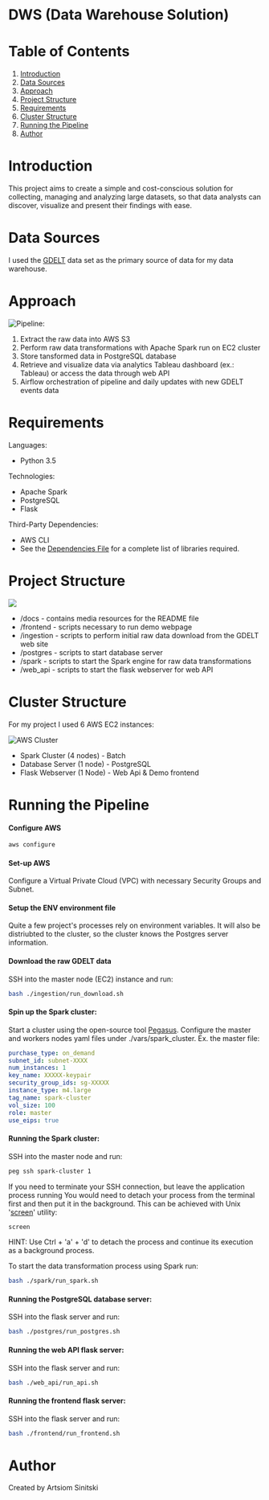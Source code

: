 # DWS (Data Warehouse Solution)


# Table of Contents
1. [Introduction](README.md#introduction)
2. [Data Sources](README.md#data-sources)
3. [Approach](README.md#approach)
4. [Project Structure](README.md#project-structure)
5. [Requirements](README.md#requirements)
6. [Cluster Structure](README.md#cluster-structure)
7. [Running the Pipeline](README.md#running-the-pipeline)
8. [Author](README.md#author)

# Introduction
This project aims to create a simple and cost-conscious solution for collecting, managing and analyzing large datasets, so that data analysts can discover, visualize and present their findings with ease.


# Data Sources
I used the [GDELT](https://www.gdeltproject.org/data.html) data set as the primary source of data for my data warehouse.


# Approach
![Pipeline:](docs/DWS_pipeline.png)
1. Extract the raw data into AWS S3
2. Perform raw data transformations with Apache Spark run on EC2 cluster
3. Store tansformed data in PostgreSQL database
4. Retrieve and visualize data via analytics Tableau dashboard (ex.: Tableau) or access the data through web API
5. Airflow orchestration of pipeline and daily updates with new GDELT events data

# Requirements
Languages:
* Python 3.5

Technologies:
* Apache Spark
* PostgreSQL
* Flask

Third-Party Dependencies:
* AWS CLI
* See the [Dependencies File](data/../docs/3rd_party_dependencies.txt) for a complete list of libraries required.


# Project Structure
![](docs/directory_structure.png)
* /docs - contains media resources for the README file
* /frontend - scripts necessary to run demo webpage
* /ingestion - scripts to perform initial raw data download from the GDELT web site
* /postgres - scripts to start database server
* /spark - scripts to start the Spark engine for raw data transformations
* /web_api - scripts to start the flask webserver for web API

# Cluster Structure
For my project I used 6 AWS EC2 instances:

![AWS Cluster](/docs/DWS_Cluster_Setup.png)
* Spark Cluster (4 nodes) - Batch
* Database Server (1 node) - PostgreSQL
* Flask Webserver (1 Node) - Web Api & Demo frontend

# Running the Pipeline
#### Configure AWS
```bash
aws configure
```

#### Set-up AWS
Configure a Virtual Private Cloud (VPC) with necessary Security Groups and Subnet.

#### Setup the ENV environment file
Quite a few project's processes rely on environment variables. It will also be distriubted to the cluster, so the cluster knows the Postgres server information.

#### Download the raw GDELT data
SSH into the master node (EC2) instance and run:
```bash
bash ./ingestion/run_download.sh
```

#### Spin up the Spark cluster:
Start a cluster using the open-source tool [Pegasus](https://github.com/InsightDataScience/pegasus).
Configure the master and workers nodes yaml files under ./vars/spark_cluster. Ex. the master file:
```yaml
purchase_type: on_demand
subnet_id: subnet-XXXX
num_instances: 1
key_name: XXXXX-keypair
security_group_ids: sg-XXXXX
instance_type: m4.large
tag_name: spark-cluster
vol_size: 100
role: master
use_eips: true
```

#### Running the Spark cluster:
SSH into the master node and run:
```bash
peg ssh spark-cluster 1
```
 
If you need to terminate your SSH connection, but leave the application process running You would need to detach your process from the terminal first and then put it in the background. This can be achieved with Unix '[screen](https://ss64.com/bash/screen.html)' utility:
```bash
screen
```
HINT: Use Ctrl + 'a' + 'd' to detach the process and continue its execution as a background process.

To start the data transformation process using Spark run:
```bash
bash ./spark/run_spark.sh
```

#### Running the PostgreSQL database server:
SSH into the flask server and run:
```bash
bash ./postgres/run_postgres.sh
```

#### Running the web API flask server:
SSH into the flask server and run:
```bash
bash ./web_api/run_api.sh
```

#### Running the frontend flask server:
SSH into the flask server and run:
```bash
bash ./frontend/run_frontend.sh
```

# Author
Created by Artsiom Sinitski